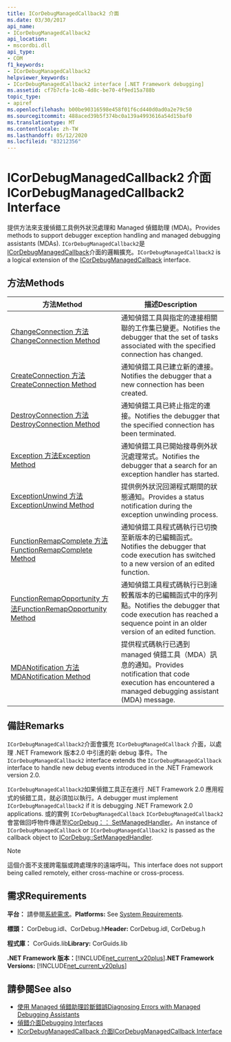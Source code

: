 ```yaml
---
title: ICorDebugManagedCallback2 介面
ms.date: 03/30/2017
api_name:
- ICorDebugManagedCallback2
api_location:
- mscordbi.dll
api_type:
- COM
f1_keywords:
- ICorDebugManagedCallback2
helpviewer_keywords:
- ICorDebugManagedCallback2 interface [.NET Framework debugging]
ms.assetid: cf7b7cfa-1c4b-4d8c-be70-4f9ed15a788b
topic_type:
- apiref
ms.openlocfilehash: b00be90316598e458f01f6cd440d0ad0a2e79c50
ms.sourcegitcommit: 488aced39b5f374bc0a139a4993616a54d15baf0
ms.translationtype: MT
ms.contentlocale: zh-TW
ms.lasthandoff: 05/12/2020
ms.locfileid: "83212356"
---
```

# <a name="icordebugmanagedcallback2-interface"></a><span data-ttu-id="bb4b5-102">ICorDebugManagedCallback2 介面</span><span class="sxs-lookup"><span data-stu-id="bb4b5-102">ICorDebugManagedCallback2 Interface</span></span>
<span data-ttu-id="bb4b5-103">提供方法來支援偵錯工具例外狀況處理和 Managed 偵錯助理 (MDA)。</span><span class="sxs-lookup"><span data-stu-id="bb4b5-103">Provides methods to support debugger exception handling and managed debugging assistants (MDAs).</span></span> <span data-ttu-id="bb4b5-104">`ICorDebugManagedCallback2`是[ICorDebugManagedCallback](icordebugmanagedcallback-interface.md)介面的邏輯擴充。</span><span class="sxs-lookup"><span data-stu-id="bb4b5-104">`ICorDebugManagedCallback2` is a logical extension of the [ICorDebugManagedCallback](icordebugmanagedcallback-interface.md) interface.</span></span>  
  
## <a name="methods"></a><span data-ttu-id="bb4b5-105">方法</span><span class="sxs-lookup"><span data-stu-id="bb4b5-105">Methods</span></span>  
  
|<span data-ttu-id="bb4b5-106">方法</span><span class="sxs-lookup"><span data-stu-id="bb4b5-106">Method</span></span>|<span data-ttu-id="bb4b5-107">描述</span><span class="sxs-lookup"><span data-stu-id="bb4b5-107">Description</span></span>|  
|------------|-----------------|  
|[<span data-ttu-id="bb4b5-108">ChangeConnection 方法</span><span class="sxs-lookup"><span data-stu-id="bb4b5-108">ChangeConnection Method</span></span>](icordebugmanagedcallback2-changeconnection-method.md)|<span data-ttu-id="bb4b5-109">通知偵錯工具與指定的連接相關聯的工作集已變更。</span><span class="sxs-lookup"><span data-stu-id="bb4b5-109">Notifies the debugger that the set of tasks associated with the specified connection has changed.</span></span>|  
|[<span data-ttu-id="bb4b5-110">CreateConnection 方法</span><span class="sxs-lookup"><span data-stu-id="bb4b5-110">CreateConnection Method</span></span>](icordebugmanagedcallback2-createconnection-method.md)|<span data-ttu-id="bb4b5-111">通知偵錯工具已建立新的連接。</span><span class="sxs-lookup"><span data-stu-id="bb4b5-111">Notifies the debugger that a new connection has been created.</span></span>|  
|[<span data-ttu-id="bb4b5-112">DestroyConnection 方法</span><span class="sxs-lookup"><span data-stu-id="bb4b5-112">DestroyConnection Method</span></span>](icordebugmanagedcallback2-destroyconnection-method.md)|<span data-ttu-id="bb4b5-113">通知偵錯工具已終止指定的連接。</span><span class="sxs-lookup"><span data-stu-id="bb4b5-113">Notifies the debugger that the specified connection has been terminated.</span></span>|  
|[<span data-ttu-id="bb4b5-114">Exception 方法</span><span class="sxs-lookup"><span data-stu-id="bb4b5-114">Exception Method</span></span>](icordebugmanagedcallback2-exception-method.md)|<span data-ttu-id="bb4b5-115">通知偵錯工具已開始搜尋例外狀況處理常式。</span><span class="sxs-lookup"><span data-stu-id="bb4b5-115">Notifies the debugger that a search for an exception handler has started.</span></span>|  
|[<span data-ttu-id="bb4b5-116">ExceptionUnwind 方法</span><span class="sxs-lookup"><span data-stu-id="bb4b5-116">ExceptionUnwind Method</span></span>](icordebugmanagedcallback2-exceptionunwind-method.md)|<span data-ttu-id="bb4b5-117">提供例外狀況回溯程式期間的狀態通知。</span><span class="sxs-lookup"><span data-stu-id="bb4b5-117">Provides a status notification during the exception unwinding process.</span></span>|  
|[<span data-ttu-id="bb4b5-118">FunctionRemapComplete 方法</span><span class="sxs-lookup"><span data-stu-id="bb4b5-118">FunctionRemapComplete Method</span></span>](icordebugmanagedcallback2-functionremapcomplete-method.md)|<span data-ttu-id="bb4b5-119">通知偵錯工具程式碼執行已切換至新版本的已編輯函式。</span><span class="sxs-lookup"><span data-stu-id="bb4b5-119">Notifies the debugger that code execution has switched to a new version of an edited function.</span></span>|  
|[<span data-ttu-id="bb4b5-120">FunctionRemapOpportunity 方法</span><span class="sxs-lookup"><span data-stu-id="bb4b5-120">FunctionRemapOpportunity Method</span></span>](icordebugmanagedcallback2-functionremapopportunity-method.md)|<span data-ttu-id="bb4b5-121">通知偵錯工具程式碼執行已到達較舊版本的已編輯函式中的序列點。</span><span class="sxs-lookup"><span data-stu-id="bb4b5-121">Notifies the debugger that code execution has reached a sequence point in an older version of an edited function.</span></span>|  
|[<span data-ttu-id="bb4b5-122">MDANotification 方法</span><span class="sxs-lookup"><span data-stu-id="bb4b5-122">MDANotification Method</span></span>](icordebugmanagedcallback2-mdanotification-method.md)|<span data-ttu-id="bb4b5-123">提供程式碼執行已遇到 managed 偵錯工具（MDA）訊息的通知。</span><span class="sxs-lookup"><span data-stu-id="bb4b5-123">Provides notification that code execution has encountered a managed debugging assistant (MDA) message.</span></span>|  
  
## <a name="remarks"></a><span data-ttu-id="bb4b5-124">備註</span><span class="sxs-lookup"><span data-stu-id="bb4b5-124">Remarks</span></span>  
 <span data-ttu-id="bb4b5-125">`ICorDebugManagedCallback2`介面會擴充 `ICorDebugManagedCallback` 介面，以處理 .NET Framework 版本2.0 中引進的新 debug 事件。</span><span class="sxs-lookup"><span data-stu-id="bb4b5-125">The `ICorDebugManagedCallback2` interface extends the `ICorDebugManagedCallback` interface to handle new debug events introduced in the .NET Framework version 2.0.</span></span>  
  
 <span data-ttu-id="bb4b5-126">`ICorDebugManagedCallback2`如果偵錯工具正在進行 .NET Framework 2.0 應用程式的偵錯工具，就必須加以執行。</span><span class="sxs-lookup"><span data-stu-id="bb4b5-126">A debugger must implement `ICorDebugManagedCallback2` if it is debugging .NET Framework 2.0 applications.</span></span> <span data-ttu-id="bb4b5-127">或的實例 `ICorDebugManagedCallback` `ICorDebugManagedCallback2` 會當做回呼物件傳遞至[ICorDebug：： SetManagedHandler](icordebug-setmanagedhandler-method.md)。</span><span class="sxs-lookup"><span data-stu-id="bb4b5-127">An instance of `ICorDebugManagedCallback` or `ICorDebugManagedCallback2` is passed as the callback object to [ICorDebug::SetManagedHandler](icordebug-setmanagedhandler-method.md).</span></span>  
  
> [!NOTE]
> <span data-ttu-id="bb4b5-128">這個介面不支援跨電腦或跨處理序的遠端呼叫。</span><span class="sxs-lookup"><span data-stu-id="bb4b5-128">This interface does not support being called remotely, either cross-machine or cross-process.</span></span>  
  
## <a name="requirements"></a><span data-ttu-id="bb4b5-129">需求</span><span class="sxs-lookup"><span data-stu-id="bb4b5-129">Requirements</span></span>  
 <span data-ttu-id="bb4b5-130">**平台：** 請參閱[系統需求](../../get-started/system-requirements.md)。</span><span class="sxs-lookup"><span data-stu-id="bb4b5-130">**Platforms:** See [System Requirements](../../get-started/system-requirements.md).</span></span>  
  
 <span data-ttu-id="bb4b5-131">**標頭：** CorDebug.idl、CorDebug.h</span><span class="sxs-lookup"><span data-stu-id="bb4b5-131">**Header:** CorDebug.idl, CorDebug.h</span></span>  
  
 <span data-ttu-id="bb4b5-132">**程式庫：** CorGuids.lib</span><span class="sxs-lookup"><span data-stu-id="bb4b5-132">**Library:** CorGuids.lib</span></span>  
  
 <span data-ttu-id="bb4b5-133">**.NET Framework 版本：**[!INCLUDE[net_current_v20plus](../../../../includes/net-current-v20plus-md.md)]</span><span class="sxs-lookup"><span data-stu-id="bb4b5-133">**.NET Framework Versions:** [!INCLUDE[net_current_v20plus](../../../../includes/net-current-v20plus-md.md)]</span></span>  
  
## <a name="see-also"></a><span data-ttu-id="bb4b5-134">請參閱</span><span class="sxs-lookup"><span data-stu-id="bb4b5-134">See also</span></span>

- [<span data-ttu-id="bb4b5-135">使用 Managed 偵錯助理診斷錯誤</span><span class="sxs-lookup"><span data-stu-id="bb4b5-135">Diagnosing Errors with Managed Debugging Assistants</span></span>](../../debug-trace-profile/diagnosing-errors-with-managed-debugging-assistants.md)
- [<span data-ttu-id="bb4b5-136">偵錯介面</span><span class="sxs-lookup"><span data-stu-id="bb4b5-136">Debugging Interfaces</span></span>](debugging-interfaces.md)
- [<span data-ttu-id="bb4b5-137">ICorDebugManagedCallback 介面</span><span class="sxs-lookup"><span data-stu-id="bb4b5-137">ICorDebugManagedCallback Interface</span></span>](icordebugmanagedcallback-interface.md)
